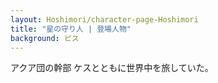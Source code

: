 ```yaml
---
layout: Hoshimori/character-page-Hoshimori
title: "星の守り人 | 登場人物"
background: ピス
---
```


アクア団の幹部
ケスとともに世界中を旅していた。